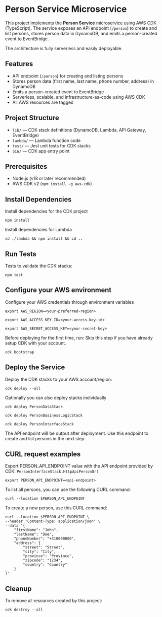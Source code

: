 # Person Service Microservice

This project implements the **Person Service** microservice using AWS CDK (TypeScript). The service exposes an API endpoint (`/person`) to create and list persons, stores person data in DynamoDB, and emits a person-created event to EventBridge. 

The architecture is fully serverless and easily deployable.

## Features

- API endpoint (`/person`) for creating and listing persons
- Stores person data (first name, last name, phone number, address) in DynamoDB
- Emits a person-created event to EventBridge
- Serverless, scalable, and infrastructure-as-code using AWS CDK
- All AWS resources are tagged

## Project Structure

- `lib/` — CDK stack definitions (DynamoDB, Lambda, API Gateway, EventBridge)
- `lambda/` — Lambda function code
- `test/` — Jest unit tests for CDK stacks
- `bin/` — CDK app entry point

## Prerequisites

- Node.js (v18 or later recommended)
- AWS CDK v2 (`npm install -g aws-cdk`)


## Install Dependencies

Install dependencies for the CDK project

```
npm install
```

Install dependencies for Lambda

```
cd ./lambda && npm install && cd ..
```

## Run Tests

Tests to validate the CDK stacks:

```
npm test
```

## Configure your AWS environment

Configure your AWS credentials through environment variables 

```
export AWS_REGION=<your-preferred-region>
```
```
export AWS_ACCESS_KEY_ID=<your-access-key-id>
```
```
export AWS_SECRET_ACCESS_KEY=<your-secret-key>
```

Before deploying for the first time, run:
Skip this step if you have already setup CDK with your account.

```
cdk bootstrap
```

## Deploy the Service

Deploy the CDK stacks to your AWS account/region:

```
cdk deploy --all
```

Optionally you can also deploy stacks individually

```
cdk deploy PersonDataStack
```
```
cdk deploy PersonBusinessLogicStack
```
```
cdk deploy PersonInterfaceStack
```

The API endpoint will be output after deployment. Use this endpoint to create and list persons in the next step.

## CURL request examples

Export PERSON_API_ENDPOINT value with the API endpoint provided by CDK: `PersonInterfaceStack.HttpApiPersonUrl`

```
export PERSON_API_ENDPOINT=<api-endpoint>
```

To list all persons, you can use the following CURL command:
```
curl --location $PERSON_API_ENDPOINT
```

To create a new person, use this CURL command:
```
curl --location $PERSON_API_ENDPOINT \
--header 'Content-Type: application/json' \
--data '{
    "firstName": "John",
    "lastName": "Doe",
    "phoneNumber": "+310000000",
    "address": {
        "street": "Street",
        "city": "City",
        "province": "Province",
        "zipcode": "1234",
        "country": "Country"
    }
}'
```


## Cleanup 

To remove all resources created by this project:

```
cdk destroy --all
```
